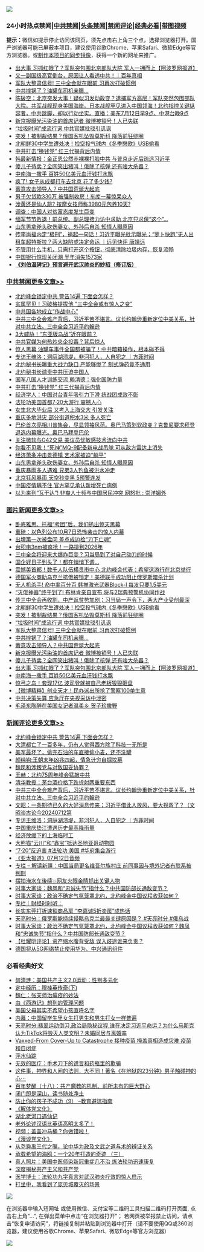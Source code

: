 ![](https://raw.githubusercontent.com/jsvpn/jsproxy/dev/64photo/fqnews-qr.jpg)

<div id="tt">
<h3>24小时热点禁闻|<a href="#%E4%B8%AD%E5%85%B1%E7%A6%81%E9%97%BB%E6%9B%B4%E5%A4%9A%E6%96%87%E7%AB%A0">中共禁闻</a>|<a href="#%E5%9B%BE%E7%89%87%E6%96%B0%E9%97%BB%E6%9B%B4%E5%A4%9A%E6%96%87%E7%AB%A0">头条禁闻</a>|<a href="#%E6%96%B0%E9%97%BB%E8%AF%84%E8%AE%BA%E6%9B%B4%E5%A4%9A%E6%96%87%E7%AB%A0">禁闻评论|<a href="#%E5%BF%85%E7%9C%8B%E7%BB%8F%E5%85%B8%E5%A5%BD%E6%96%87">经典必看</a>|<a href="https://2654106.xyz/3" target="_blank">带图视频</a></h3>
<div><b>提示：</b>微信如提示停止访问该网页，须先点击右上角三个点，选择浏览器打开。国产浏览器可能已屏蔽本项目，建议使用谷歌Chrome、苹果Safari、微软Edge等官方浏览器。或<a href="%E5%88%B6%E4%BD%9Cgit%E7%A6%81%E9%97%BB%E9%95%9C%E5%83%8F.md">制作本项目的同步镜像</a>，获得一个新的网址来推广。</div>
<ul>

<li><a href="/topimagenews/20240712/2061150.md">出大事 习抓红眼了？军队突包围北京部队大院 军人一拥而上【阿波罗网报道】</a></li>
<li><a href="/sohnews/20240712/2061252.md">又一副国级高官倒台，原因让人看透中共！｜百年真相</a></li>
<li><a href="/topimagenews/20240712/2061225.md">军队大整肃信号! 三中全会就在眼前 习再次打破惯例</a></li>
<li><a href="/topimagenews/20240712/2061182.md">中共摔锅了？油罐车司机亲曝…</a></li>
<li><a href="/sohnews/20240712/2061272.md">陈破空：北京突发大事！疑似习发动政变？逮捕军方高层！军队突然包围部队大院。共军战舰现身美国海岸。日本战舰罕见进入中国领海！北约指控关键纵容者，中共跳脚，却以行动坐实。直播：美东7月12日早9点、中港台晚9点</a></li>
<li><a href="/topimagenews/20240712/2061160.md">新京报曝光污染油的首席记者 微博被销号！人已失联</a></li>
<li><a href="/topimagenews/20240712/2061325.md">“垃圾时间”成流行词 中共官媒批驳引讥讽</a></li>
<li><a href="/topimagenews/20240712/2061372.md">突发！被制裁结果？俄国客机坠毁莫斯科 降落前狂绕圈</a></li>
<li><a href="/topimagenews/20240713/2061393.md">北朝鲜30中学生遭处决！捡空投气球内《冬季戀歌》USB偷看</a></li>
<li><a href="/cbnews/20240713/2061443.md">中共打击“换钱党” 红三代揭背后内情</a></li>
<li><a href="/cbnews/20240712/2061230.md">韩最新情报：金正恩公然赤裸裸打脸中共 与普京走近后疏远习近平</a></li>
<li><a href="/topimagenews/20240712/2061159.md">傻儿子待卖？全网笑出猪叫！俄除了核弹 还有啥大杀器？</a></li>
<li><a href="/topimagenews/20240712/2061149.md">中南海一撒手 百姓50亿美元血汗钱打水飘</a></li>
<li><a href="/cbnews/20240712/2061276.md">疯了! 女子从成都打车去北京 花了多少钱?</a></li>
<li><a href="/topimagenews/20240712/2061181.md">蓄意攻击领导人？中共国荒诞大起底</a></li>
<li><a href="/cbnews/20240712/2061196.md">男子欠贷款330万 被强制收房！车库一幕惊呆众人</a></li>
<li><a href="/cbnews/20240712/2061197.md">涉黄还是仙人跳? 按摩女技师称3980元包养10天?</a></li>
<li><a href="/ccpdope/20240712/2061258.md">调查：中国人对贫富态度发生巨变</a></li>
<li><a href="/cbnews/20240712/2061279.md">缅军节节败退！前总统、副总理接力访中求助 北京只求保“这个”…</a></li>
<li><a href="/cbnews/20240712/2061305.md">山东男拿斧头砍伤妻女、外孙后自杀 知情人曝原因</a></li>
<li><a href="/sohnews/20240713/2061474.md">传李尚福内定“极刑”，祸起一句话！习近平曝光批示曝光；“萝卜快跑”无人出租车超特斯拉？两大缺陷或决定命运 ｜远见快评 唐靖远</a></li>
<li><a href="/lifebaike/20240712/2061235.md">不管用什么手机，只需打开这个按钮，彻底清除垃圾内存，恢复流畅</a></li>
<li><a href="/ccpdope/20240713/2061402.md">中国银行惊现关闭潮 半年消失1573家</a></li>
<li><b><a href="/comments/20200207/1272816.md" target="_blank">《刘伯温碑记》预言避开武汉肺炎的妙招（修订版）</a></b></li>
</ul>
</div>

<div class="catlist">
<h3><a href="/cbnews/" target="_blank">中共禁闻</a><span><a href="/cbnews/" target="_blank" rel="nofollow">更多文章>></a></span></h3>
<ul>
<li><a href="/comments/20240713/2061552.md" target="_blank">北约峰会锁定中共 警告14遍 下面会怎样？</a></li>
<li><a href="/cbnews/20240713/2061526.md" target="_blank">实属罕见！习破格提拔他 “三中全会或有惊人之变”</a></li>
<li><a href="/cbnews/20240713/2061525.md" target="_blank">中共国各地成立“作战中心”</a></li>
<li><a href="/comments/20240713/2061511.md" target="_blank">中共三中全会难产背后，习近平苦不堪言。议长约翰逊重新定位中美关系，针对中共立法。三中全会习近平约翰逊</a></li>
<li><a href="/cbnews/20240713/2061509.md" target="_blank">3大威胁！“东亚版乌战”近在眼前？</a></li>
<li><a href="/cbnews/20240713/2061499.md" target="_blank">中共官媒为何热炒央企投毒？背后惊人</a></li>
<li><a href="/cbnews/20240713/2061498.md" target="_blank">惊人黑幕 油罐车事件全国都被骗了！中共暗箱操作，根本碰不得</a></li>
<li><a href="/comments/20240713/2061490.md" target="_blank">专访王维洛：洞庭湖溃堤，非河犯人，人自犯之 ｜方菲时间</a></li>
<li><a href="/cbnews/20240713/2061467.md" target="_blank">北约秘书长曝重大战力缺口 产能够惨了 制式弹药竟不通用</a></li>
<li><a href="/cbnews/20240713/2061466.md" target="_blank">北约秘书长谴责中共压迫中国人</a></li>
<li><a href="/cbnews/20240713/2061465.md" target="_blank">国军八国人才训练交流 赖清德：强化国防力量</a></li>
<li><a href="/cbnews/20240713/2061443.md" target="_blank">中共打击“换钱党” 红三代揭背后内情</a></li>
<li><a href="/cbnews/20240713/2061394.md" target="_blank">经济学人：中国对台青年吸引力下滑 统战团成效不彰</a></li>
<li><a href="/cbnews/20240712/2061349.md" target="_blank">法轮功美国首都7·20大游行 震撼人心</a></li>
<li><a href="/cbnews/20240712/2061327.md" target="_blank">女生北大毕业后 又考入上海交大 引发关注</a></li>
<li><a href="/cbnews/20240712/2061326.md" target="_blank">重庆多地洪灾 部分街道积水3米 多人死亡</a></li>
<li><a href="/comments/20240712/2061314.md" target="_blank">巴伦首次亮相川普集会，尽显领袖风范。奥巴马策划软政变？克鲁尼要求拜登退选内幕曝光。奥巴马拜登巴伦</a></li>
<li><a href="/cbnews/20240712/2061308.md" target="_blank">关注微软与G42交易 美议员忧敏感技术流向中共</a></li>
<li><a href="/cbnews/20240712/2061307.md" target="_blank">你看不见我！“死神”MQ-9配备新电战吊舱 可从敌方雷达上消失</a></li>
<li><a href="/cbnews/20240712/2061306.md" target="_blank">经济萧条冲击景德镇 艺术家被迫“躺平”</a></li>
<li><a href="/cbnews/20240712/2061305.md" target="_blank">山东男拿斧头砍伤妻女、外孙后自杀 知情人曝原因</a></li>
<li><a href="/cbnews/20240712/2061304.md" target="_blank">重庆暴雨多人遇难 兄弟3人钓鱼被洪水冲走</a></li>
<li><a href="/cbnews/20240712/2061303.md" target="_blank">北京狂风暴雨 天空秒变黑 5预警连发</a></li>
<li><a href="/cbnews/20240712/2061302.md" target="_blank">中国疫情瞒不住 官方罕见承认新增死亡病例</a></li>
<li><a href="/cbnews/20240712/2061301.md" target="_blank">以为来到“瓦干达”! 非裔人士频与中国居民冲突 网怒批 : 崇洋媚外</a></li>

</ul>
</div>
<div class="catlist">
<h3><a href="/topimagenews/" target="_blank">图片新闻</a><span><a href="/topimagenews/" target="_blank" rel="nofollow">更多文章>></a></span></h3>
<ul>
<li><a href="/topimagenews/20240713/2061524.md" target="_blank">卧底雅思、托福“考团”后，我们扒出惊天黑幕</a></li>
<li><a href="/topimagenews/20240713/2061507.md" target="_blank">重磅：以色列公布10月7日恐怖袭击的惊人内幕</a></li>
<li><a href="/topimagenews/20240713/2061497.md" target="_blank">出境第一次被盘问 差点成边检“刀下亡魂”</a></li>
<li><a href="/topimagenews/20240713/2061496.md" target="_blank">台积电3nm被疯抢！一路排到2026年</a></li>
<li><a href="/topimagenews/20240713/2061495.md" target="_blank">三中全会将迎来大爆炸巨变？习当局到了对自己动刀的时候</a></li>
<li><a href="/topimagenews/20240713/2061494.md" target="_blank">国企好日子到头了！都在悄悄下调…</a></li>
<li><a href="/topimagenews/20240713/2061481.md" target="_blank">震憾美首都！数千人队伍横贯市中心 北约峰会代表：希望这游行在北京举行</a></li>
<li><a href="/topimagenews/20240713/2061480.md" target="_blank">德国军火商助乌克兰抗俄被锁定！美德联手成功阻止俄罗斯暗杀计划</a></li>
<li><a href="/topimagenews/20240713/2061464.md" target="_blank">无人机杀手! 命中率百分百 韩推激光武器Block-I 每发只要1.5美元</a></li>
<li><a href="/topimagenews/20240713/2061463.md" target="_blank">“灭俄神器”终于到了! 布林肯亲自宣布 将与2瑞典预警机协同作战</a></li>
<li><a href="/topimagenews/20240713/2061462.md" target="_blank">传三中全会再收割，中产返贫势加剧；习当局一声令下，两大产业受创最深</a></li>
<li><a href="/topimagenews/20240713/2061393.md" target="_blank">北朝鲜30中学生遭处决！捡空投气球内《冬季戀歌》USB偷看</a></li>
<li><a href="/topimagenews/20240712/2061372.md" target="_blank">突发！被制裁结果？俄国客机坠毁莫斯科 降落前狂绕圈</a></li>
<li><a href="/topimagenews/20240712/2061325.md" target="_blank">“垃圾时间”成流行词 中共官媒批驳引讥讽</a></li>
<li><a href="/topimagenews/20240712/2061225.md" target="_blank">军队大整肃信号! 三中全会就在眼前 习再次打破惯例</a></li>
<li><a href="/topimagenews/20240712/2061182.md" target="_blank">中共摔锅了？油罐车司机亲曝…</a></li>
<li><a href="/topimagenews/20240712/2061181.md" target="_blank">蓄意攻击领导人？中共国荒诞大起底</a></li>
<li><a href="/topimagenews/20240712/2061160.md" target="_blank">新京报曝光污染油的首席记者 微博被销号！人已失联</a></li>
<li><a href="/topimagenews/20240712/2061159.md" target="_blank">傻儿子待卖？全网笑出猪叫！俄除了核弹 还有啥大杀器？</a></li>
<li><a href="/topimagenews/20240712/2061150.md" target="_blank">出大事 习抓红眼了？军队突包围北京部队大院 军人一拥而上【阿波罗网报道】</a></li>
<li><a href="/topimagenews/20240712/2061149.md" target="_blank">中南海一撒手 百姓50亿美元血汗钱打水飘</a></li>
<li><a href="/topimagenews/20240712/2061137.md" target="_blank">惊弓之鸟！套现17亿 波司登就被自己老板狠狠砸盘</a></li>
<li><a href="/topimagenews/20240712/2061136.md" target="_blank">【微博精粹】创业天才！民办派出所抢了警察100单生意</a></li>
<li><a href="/topimagenews/20240712/2061135.md" target="_blank">中共决策失算 应急厅在央视采访中泄密</a></li>
<li><a href="/topimagenews/20240712/2061123.md" target="_blank">毛泽东陶醉在美国女记者温柔乡 贺子珍撒野</a></li>

</ul>
</div>
<div class="catlist">
<h3><a href="/comments/" target="_blank">新闻评论</a><span><a href="/comments/" target="_blank" rel="nofollow">更多文章>></a></span></h3>
<ul>
<li><a href="/comments/20240713/2061552.md" target="_blank">北约峰会锁定中共 警告14遍 下面会怎样？</a></li>
<li><a href="/comments/20240713/2061535.md" target="_blank">大清都亡了一百多年，仍有人觉得西方除了科技一无所是</a></li>
<li><a href="/comments/20240713/2061534.md" target="_blank">美军最坏了，偷完石油的车直接偷小麦，还不洗罐</a></li>
<li><a href="/comments/20240713/2061533.md" target="_blank">颜纯钩:王朝末年凶兆四起，情急计穷自掘坟墓</a></li>
<li><a href="/comments/20240713/2061532.md" target="_blank">魏凤和涉叛党与对敌国妥协罪？</a></li>
<li><a href="/comments/20240713/2061531.md" target="_blank">王赫：北约75周年峰会猛敲中共</a></li>
<li><a href="/comments/20240713/2061530.md" target="_blank">清华教授：茅台酒价格下跌折射两重要东西</a></li>
<li><a href="/comments/20240713/2061511.md" target="_blank">中共三中全会难产背后，习近平苦不堪言。议长约翰逊重新定位中美关系，针对中共立法。三中全会习近平约翰逊</a></li>
<li><a href="/comments/20240713/2061491.md" target="_blank">文昭：一条期待已久的大好消息传来；习近平借此人放风，要大拐弯了？（文昭谈古论今20240712第</a></li>
<li><a href="/comments/20240713/2061490.md" target="_blank">专访王维洛：洞庭湖溃堤，非河犯人，人自犯之 ｜方菲时间</a></li>
<li><a href="/comments/20240713/2061478.md" target="_blank">中国重庆垫江遭遇历史最高降雨量</a></li>
<li><a href="/comments/20240713/2061477.md" target="_blank">经济放缓下的上海临时工</a></li>
<li><a href="/comments/20240713/2061476.md" target="_blank">大熊猫“云川”和“鑫宝”抵达圣地亚哥动物园</a></li>
<li><a href="/comments/20240713/2061475.md" target="_blank">“7·20”反迫害 #法轮功 美国 #华府集会游行</a></li>
<li><a href="/comments/20240713/2061449.md" target="_blank">《亚太报道》07月12日音频</a></li>
<li><a href="/comments/20240713/2061448.md" target="_blank">专栏 &#8211; 解读新疆：中国当局更名维吾尔族村庄 前同事因与境外记者有联系被判刑</a></li>
<li><a href="/comments/20240713/2061391.md" target="_blank">摆拍淹水车後续💥网友火眼金睛抓出关键人物</a></li>
<li><a href="/comments/20240713/2061385.md" target="_blank">时事大家谈：魏凤和“忠诚失节”指什么？中共国防部长通敌变节？</a></li>
<li><a href="/comments/20240713/2061384.md" target="_blank">时事大家谈：政治不确定气氛笼罩北约，北约峰会中国议程收获如何？</a></li>
<li><a href="/comments/20240712/2061380.md" target="_blank">专栏｜财经时时听：</a></li>
<li><a href="/comments/20240712/2061379.md" target="_blank">长实东莞打折速销商品房 “李嘉诚5折卖房”成热话</a></li>
<li><a href="/comments/20240712/2061371.md" target="_blank">天亮时分：俄罗斯能持续侵略乌克兰最最关键原因是？ #天亮时分 #俄乌战</a></li>
<li><a href="/comments/20240712/2061368.md" target="_blank">时事大家谈：政治不确定气氛笼罩北约，北约峰会中国议程收获如何？魏凤和“忠诚失节”指什么？中共国防部长通敌变节？</a></li>
<li><a href="/comments/20240712/2061366.md" target="_blank">【杜耀明评论】资产缩水腹背受敌 误入歧途谁来负责？</a></li>
<li><a href="/comments/20240712/2061353.md" target="_blank">德国将从5G网络禁止使用华为、中兴通讯组件</a></li>

</ul>
</div>

<div class="catlist">
<h3>必看经典好文</h3>
<ul>
<li><a href="/comments/20230919/1935723.md" target="_blank">何清涟：美国共产主义2.0运动：性别多元化</a></li>
<li><a href="/tculture/xiulian/20151108/468739.md" target="_blank">定中经历：穆桂英传奇(下)</a></li>
<li><a href="/comments/20200224/1282494.md" target="_blank">魏仁：张天师治瘟疫的妙法</a></li>
<li><a href="/cbnews/20211017/1639767.md" target="_blank">由《西游记》想到的管理问题</a></li>
<li><a href="/comments/20240123/1991594.md" target="_blank">美国父母其实不希望小孩直呼名字</a></li>
<li><a href="/comments/20240126/1992876.md" target="_blank">内幕：中国留学生里女生打男生和男生打女一样普遍</a></li>
<li><a href="/cbnews/20220620/1747851.md" target="_blank">天亮时分:翡翠运动倒习,政治局隐秘议程,谁在决定习近平命运？为什么马斯克认为TikTok将毁灭人类文明？未婚同居与离婚率</a></li>
<li><a href="/comments/20230812/1919435.md" target="_blank">Vaxxed-From Cover-Up to Catastrophe 接种疫苗 掩盖真相造成灾难 疫苗和自闭症</a></li>
<li><a href="/cbnews/20210809/1603030.md" target="_blank">萍水仙踪</a></li>
<li><a href="/sohnews/20160119/493472.md" target="_blank">无效的医疗：手术刀下的谎言和药瓶里的欺骗</a></li>
<li><a href="/comments/20220722/1761738.md" target="_blank">这件事，神界和人间的法则，大不同！著名《在地狱的23分钟》男子触碰神的心⋯</a></li>
<li><a href="/comments/20240704/2058130.md" target="_blank">百年梦醒（十八）：共产魔教的机制、前所未有的巨大野心</a></li>
<li><a href="/tculture/20200803/1373949.md" target="_blank">闭门即是深山，读书随处净土</a></li>
<li><a href="/comments/20230924/1938058.md" target="_blank">防止你的孩子不成功（9） &#8211;教育避坑指南</a></li>
<li><a href="/bookwiki/20130610/138400.md" target="_blank">《解体党文化》</a></li>
<li><a href="/comments/20240116/1984226.md" target="_blank">湖北老河口遇仙记</a></li>
<li><a href="/cbnews/20230826/1925513.md" target="_blank">老外论述汉语比英语高明太多了！</a></li>
<li><a href="/comments/20210711/1572499.md" target="_blank">视频：盖盖冲马桶？你做错啦！</a></li>
<li><a href="/comments/20200521/783167.md" target="_blank">《漫谈党文化》</a></li>
<li><a href="/tculture/20180501/935934.md" target="_blank">从尧舜禹三代之嘱，论中华为政及文武之道与术的辨证关系</a></li>
<li><a href="/comments/20231204/1969287.md" target="_blank">承载希望的海鸥：一个20年打造的奇迹 （三）</a></li>
<li><a href="/comments/20210215/1487728.md" target="_blank">真人照片：美国中医师染新冠重症几不治 炼法轮功迅速康复</a></li>
<li><a href="/cbnews/20210731/1597512.md" target="_blank">深度揭秘共产主义和共产党</a></li>
<li><a href="/comments/20200820/1382989.md" target="_blank">医学博士：法轮功九字真言对武汉肺炎疗效的惊人启示</a></li>
<li><a href="/comments/20201015/1414242.md" target="_blank">打坐中，我看到了庞贝城覆灭的场景</a></li>

</ul>
</div>

![](https://raw.githubusercontent.com/jsvpn/jsproxy/dev/64photo/fqnews-qr.jpg)

在浏览器中输入短网址 或使用微信、支付宝等二维码工具扫描二维码打开页面, 点击右上角"...", 在弹出菜单中点击“在浏览器打开”； 若网页被举报禁止访问，请点击“恢复申请访问”，将链接复制并粘贴到浏览器中打开（请不要使用QQ或360浏览器，建议使用谷歌Chrome、苹果Safari、微软Edge等官方浏览器）

![](https://raw.githubusercontent.com/jsvpn/jsproxy/dev/64photo/wx.jpg)